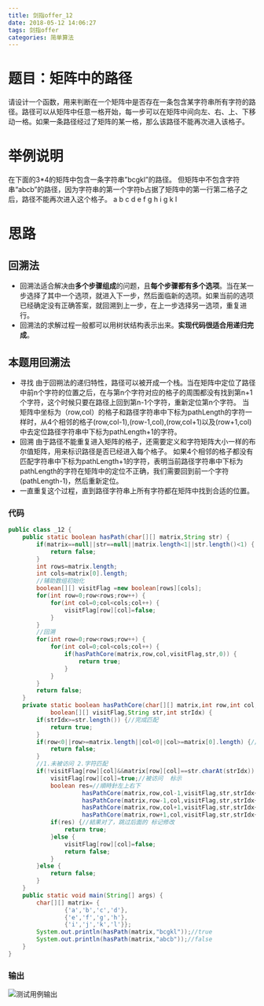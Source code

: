 ```yaml
---
title: 剑指offer_12
date: 2018-05-12 14:06:27
tags: 剑指offer
categories: 简单算法
---
```

# 题目：矩阵中的路径
请设计一个函数，用来判断在一个矩阵中是否存在一条包含某字符串所有字符的路径。路径可以从矩阵中任意一格开始，每一步可以在矩阵中间向左、右、上、下移动一格。如果一条路径经过了矩阵的某一格，那么该路径不能再次进入该格子。
<!-- more -->
# 举例说明
在下面的3*4的矩阵中包含一条字符串”bcgkl”的路径。
但矩阵中不包含字符串“abcb”的路径，因为字符串的第一个字符b占据了矩阵中的第一行第二格子之后，路径不能再次进入这个格子。 
a  b  c  d
e  f  g  h 
i  g  k   l
# 思路
## 回溯法
- 回溯法适合解决由**多个步骤组成**的问题，且**每个步骤都有多个选项**。当在某一步选择了其中一个选项，就进入下一步，然后面临新的选项。如果当前的选项已经确定没有正确答案，就回溯到上一步，在上一步选择另一选项，重复进行。
- 回溯法的求解过程一般都可以用树状结构表示出来。**实现代码很适合用递归完成**。
## 本题用回溯法
- 寻找
由于回朔法的递归特性，路径可以被开成一个栈。当在矩阵中定位了路径中前n个字符的位置之后，在与第n个字符对应的格子的周围都没有找到第n+1个字符，这个时候只要在路径上回到第n-1个字符，重新定位第n个字符。
当矩阵中坐标为（row,col）的格子和路径字符串中下标为pathLength的字符一样时，从4个相邻的格子(row,col-1),(row-1,col),(row,col+1)以及(row+1,col)中去定位路径字符串中下标为pathLength+1的字符。  
- 回溯
由于路径不能重复进入矩阵的格子，还需要定义和字符矩阵大小一样的布尔值矩阵，用来标识路径是否已经进入每个格子。 
如果4个相邻的格子都没有匹配字符串中下标为pathLength+1的字符，表明当前路径字符串中下标为pathLength的字符在矩阵中的定位不正确，我们需要回到前一个字符(pathLength-1)，然后重新定位。 
- 一直重复这个过程，直到路径字符串上所有字符都在矩阵中找到合适的位置。

### 代码

```java
public class _12 {
	public static boolean hasPath(char[][] matrix,String str) {
		if(matrix==null||str==null||matrix.length<1||str.length()<1) {
			return false;
		}
		int rows=matrix.length;
		int cols=matrix[0].length;
		//辅助数组初始化
		boolean[][] visitFlag =new boolean[rows][cols];
		for(int row=0;row<rows;row++) {
			for(int col=0;col<cols;col++) {
				visitFlag[row][col]=false;
			}
		}
		//回溯
		for(int row=0;row<rows;row++) {
			for(int col=0;col<cols;col++) {
				if(hasPathCore(matrix,row,col,visitFlag,str,0)) {
					return true;
				}
			}
		}
		return false;
	}
	private static boolean hasPathCore(char[][] matrix,int row,int col,
			boolean[][] visitFlag,String str,int strIdx) {
		if(strIdx>=str.length()) {//完成匹配
			return true;
		}
		if(row<0||row>=matrix.length||col<0||col>=matrix[0].length) {//匹配失败
			return false;
		}
		//1.未被访问 2.字符匹配
		if(!visitFlag[row][col]&&matrix[row][col]==str.charAt(strIdx)) {
			visitFlag[row][col]=true;//被访问  标示
			boolean res=//順時針左上右下
					 hasPathCore(matrix,row,col-1,visitFlag,str,strIdx+1)||
					 hasPathCore(matrix,row-1,col,visitFlag,str,strIdx+1)||
					 hasPathCore(matrix,row,col+1,visitFlag,str,strIdx+1)||
					 hasPathCore(matrix,row+1,col,visitFlag,str,strIdx+1);
			if(res) {//結果对了，跳过后面的 标记修改
				return true;
			}else {
				visitFlag[row][col]=false;
				return false;
			}	
		}else {
			return false;
		}
	}
	public static void main(String[] args) {
		char[][] matrix= {
				{'a','b','c','d'},
				{'e','f','g','h'},
				{'i','j','k','l'}};
		System.out.println(hasPath(matrix,"bcgkl"));//true
		System.out.println(hasPath(matrix,"abcb"));//false
	}
}
```

### 输出
![测试用例输出](http://upload-images.jianshu.io/upload_images/11861611-27579d3ac5355de6.jpg?imageMogr2/auto-orient/strip%7CimageView2/2/w/1240)